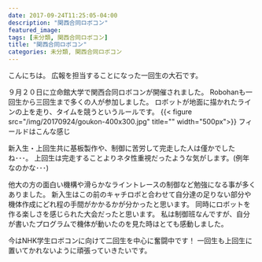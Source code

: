 ```yaml
---
date: 2017-09-24T11:25:05-04:00
description: "関西合同ロボコン"
featured_image: 
tags: [未分類, 関西合同ロボコン]
title: "関西合同ロボコン"
categories: 未分類, 関西合同ロボコン
---
```


こんにちは。
広報を担当することになった一回生の大石です。
 
９月２０日に立命館大学で関西合同ロボコンが開催されました。
Robohanも一回生から三回生まで多くの人が参加しました。
ロボットが地面に描かれたラインの上を走り、タイムを競うというルールです。
{{< figure src="/img/20170924/goukon-400x300.jpg" title="" width="500px">}}
フィールドはこんな感じ 
 
新入生・上回生共に基板製作や、制御に苦労して完走した人は僅かでしたね･･･。
上回生は完走することよりネタ性重視だったような気がします。(例年なのかな･･･)
 
他大の方の面白い機構や滑らかなライントレースの制御など勉強になる事が多くありました。
新入生はこの前のキャチロボと合わせて自分達の足りない部分や機体作成にどれ程の手間がかかるかが分かったと思います。
同時にロボットを作る楽しさを感じられた大会だったと思います。
私は制御班なんですが、自分が書いたプログラムで機体が動いたのを見た時はとても感動しました。
 
今はNHK学生ロボコンに向けて二回生を中心に奮闘中です！
一回生も上回生に置いてかれないように頑張っていきたいです。
